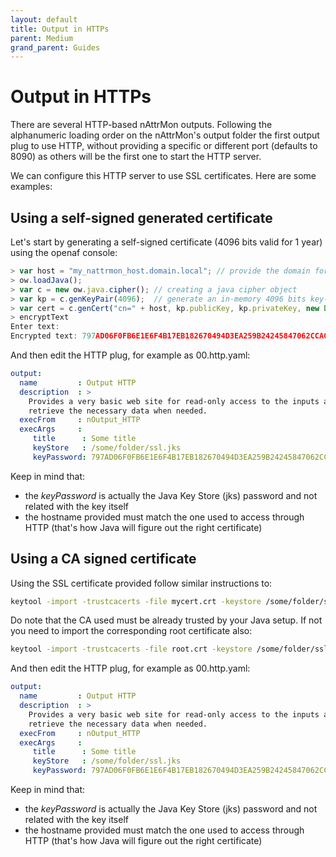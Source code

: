 ```yaml
---
layout: default
title: Output in HTTPs
parent: Medium
grand_parent: Guides
---
```


# Output in HTTPs

There are several HTTP-based nAttrMon outputs. Following the alphanumeric loading order on the nAttrMon's output folder the first output plug to use HTTP, without providing a specific or different port (defaults to 8090) as others will be the first one to start the HTTP server. 

We can configure this HTTP server to use SSL certificates. Here are some examples:

## Using a self-signed generated certificate

Let's start by generating a self-signed certificate (4096 bits valid for 1 year) using the openaf console:

````javascript
> var host = "my_nattrmon_host.domain.local"; // provide the domain for which you are generating the certificate
> ow.loadJava();
> var c = new ow.java.cipher(); // creating a java cipher object
> var kp = c.genKeyPair(4096);  // generate an in-memory 4096 bits key-pair
> var cert = c.genCert("cn=" + host, kp.publicKey, kp.privateKey, new Date(now() + 31536000000), void 0, "/some/folder/ssl.jks", "sslpasswd");
> encryptText
Enter text:
Encrypted text: 797AD06F0FB6E1E6F4B17EB182670494D3EA259B24245847062CCA0C5D023F26
````

And then edit the HTTP plug, for example as 00.http.yaml:

````yaml
output:
  name         : Output HTTP
  description  : >
    Provides a very basic web site for read-only access to the inputs and warnings generated. It uses the nOutput_HTTPJSON to
    retrieve the necessary data when needed.
  execFrom     : nOutput_HTTP
  execArgs     :
     title      : Some title
     keyStore   : /some/folder/ssl.jks
     keyPassword: 797AD06F0FB6E1E6F4B17EB182670494D3EA259B24245847062CCA0C5D023F26
````

Keep in mind that:
* the _keyPassword_ is actually the Java Key Store (jks) password and not related with the key itself
* the hostname provided must match the one used to access through HTTP (that's how Java will figure out the right certificate)

## Using a CA signed certificate

Using the SSL certificate provided follow similar instructions to:

````sh
keytool -import -trustcacerts -file mycert.crt -keystore /some/folder/ssl.jks -storepass sslpasswd
````

Do note that the CA used must be already trusted by your Java setup. If not you need to import the corresponding root certificate also:

````sh
keytool -import -trustcacerts -file root.crt -keystore /some/folder/ssl.jks -storepass sslpasswd
````

And then edit the HTTP plug, for example as 00.http.yaml:

````yaml
output:
  name         : Output HTTP
  description  : >
    Provides a very basic web site for read-only access to the inputs and warnings generated. It uses the nOutput_HTTPJSON to
    retrieve the necessary data when needed.
  execFrom     : nOutput_HTTP
  execArgs     :
     title      : Some title
     keyStore   : /some/folder/ssl.jks
     keyPassword: 797AD06F0FB6E1E6F4B17EB182670494D3EA259B24245847062CCA0C5D023F26
````

Keep in mind that:
* the _keyPassword_ is actually the Java Key Store (jks) password and not related with the key itself
* the hostname provided must match the one used to access through HTTP (that's how Java will figure out the right certificate)
